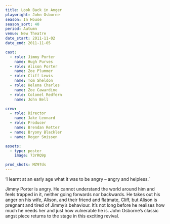 ```yaml
---
title: Look Back in Anger
playwright: John Osborne
season: In House
season_sort: 40
period: Autumn
venue: New Theatre
date_start: 2011-11-02
date_end: 2011-11-05

cast:
  - role: Jimmy Porter
    name: Hugh Purves
  - role: Alison Porter
    name: Zoe Plummer
  - role: Cliff Lewis
    name: Tom Sheldon
  - role: Helena Charles
    name: Zoe Cawardine
  - role: Colonel Redfern
    name: John Bell

crew:
  - role: Director
    name: Jake Leonard
  - role: Producer
    name: Brendan Retter
  - name: Bryony Blackler
  - name: Roger Smissen

assets:
  - type: poster
    image: 73rRQ9p

prod_shots: MZ97ds
---
```

‘I learnt at an early age what it was to be angry – angry and helpless.’

Jimmy Porter is angry. He cannot understand the world around him and feels trapped in it, neither going forwards nor backwards. He takes out his anger on his wife, Alison, and their friend and flatmate, Cliff, but Alison is pregnant and tired of Jimmy’s behaviour. It’s not long before he realises how much he needs her and just how vulnerable he is. John Osborne’s classic angst piece returns to the stage in this exciting revival.
